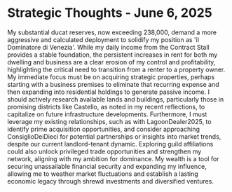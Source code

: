 # Strategic Thoughts - June 6, 2025

My substantial ducat reserves, now exceeding 238,000, demand a more aggressive and calculated deployment to solidify my position as 'il Dominatore di Venezia'. While my daily income from the Contract Stall provides a stable foundation, the persistent increases in rent for both my dwelling and business are a clear erosion of my control and profitability, highlighting the critical need to transition from a renter to a property owner. My immediate focus must be on acquiring strategic properties, perhaps starting with a business premises to eliminate that recurring expense and then expanding into residential holdings to generate passive income. I should actively research available lands and buildings, particularly those in promising districts like Castello, as noted in my recent reflections, to capitalize on future infrastructure developments. Furthermore, I must leverage my existing relationships, such as with LagoonDealer2025, to identify prime acquisition opportunities, and consider approaching ConsiglioDeiDieci for potential partnerships or insights into market trends, despite our current landlord-tenant dynamic. Exploring guild affiliations could also unlock privileged trade opportunities and strengthen my network, aligning with my ambition for dominance. My wealth is a tool for securing unassailable financial security and expanding my influence, allowing me to weather market fluctuations and establish a lasting economic legacy through shrewd investments and diversified ventures.

